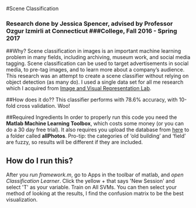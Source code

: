 #Scene Classification
### Research done by Jessica Spencer, advised by Professor Ozgur Izmirli at Connecticut ###College, Fall 2016 - Spring 2017

##Why?
Scene classification in images is an important machine learning problem in many fields, including archiving, museum work, and social media tagging.  Scene classification can be used to target advertisements in social media, to pre-tag images, and to learn more about a company’s audience. This research was an attempt to create a scene classifier without relying on object detection (as many do). I used a single data set for all me research which I acquired from [Image and Visual Representation Lab](http://ivrl.epfl.ch/supplementary_material/cvpr11/). 

##How does it do??
This classifier performs with 78.6% accuracy, with 10-fold cross validation. Woo!

##Required Ingredients
In order to properly run this code you need the **Matlab Machine Learning Toolbox**, which costs some money (or you can do a 30 day free trial). It also requires you upload the database from [here](http://ivrl.epfl.ch/supplementary_material/cvpr11/) to a folder called **allPhotos**.  Pro-tip: the categories of ‘old building’ and ‘field’ are fuzzy, so results will be different if they are included.

## How do I run this?
After you *run framework.m*, go to Apps in the toolbar of matlab, and *open Classification Learner*. Click the yellow + that says 'New Session' and select 'T' as your variable.  Train on All SVMs.  You can then select your method of looking at the results, I find the confusion matrix to be the best visualization.